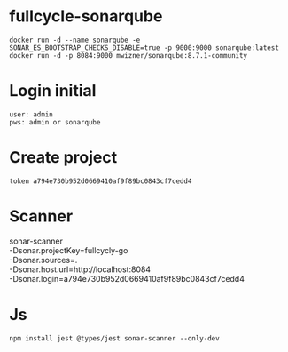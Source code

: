 # fullcycle-sonarqube
    docker run -d --name sonarqube -e SONAR_ES_BOOTSTRAP_CHECKS_DISABLE=true -p 9000:9000 sonarqube:latest
    docker run -d -p 8084:9000 mwizner/sonarqube:8.7.1-community

# Login initial
    user: admin
    pws: admin or sonarqube

# Create project 
    token a794e730b952d0669410af9f89bc0843cf7cedd4

# Scanner 
sonar-scanner \
  -Dsonar.projectKey=fullcycly-go \
  -Dsonar.sources=. \
  -Dsonar.host.url=http://localhost:8084 \
  -Dsonar.login=a794e730b952d0669410af9f89bc0843cf7cedd4

# Js
    npm install jest @types/jest sonar-scanner --only-dev